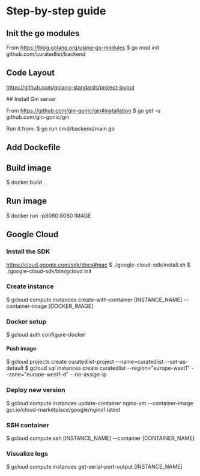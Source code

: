 # Step-by-step guide
## Init the go modules
From https://blog.golang.org/using-go-modules
$ go mod init github.com/curatedlist/backend

## Code Layout
https://github.com/golang-standards/project-layout

## Install Gin server

From https://github.com/gin-gonic/gin#installation
$ go get -u github.com/gin-gonic/gin

Run it from:
$ go run cmd/backend/main.go

## Add Dockefile

## Build image
$ docker build .

## Run image
$ docker run -p8080:8080 IMAGE 

## Google Cloud

### Install the SDK
https://cloud.google.com/sdk/docs#mac
$ ./google-cloud-sdk/install.sh
$ ./google-cloud-sdk/bin/gcloud init

### Create instance

$  gcloud compute instances create-with-container [INSTANCE_NAME] --container-image [DOCKER_IMAGE]


### Docker setup
$ gcloud auth configure-docker

#### Push image

$ gcloud projects create curatedlist-project --name=curatedlist --set-as-default
$ gcloud sql instances create curatedlist --region="europe-west1" --zone="europe-west1-d" --no-assign-ip

### Deploy new version 
$ gcloud compute instances update-container nginx-vm --container-image gcr.io/cloud-marketplace/google/nginx1:latest

### SSH container

$ gcloud compute ssh [INSTANCE_NAME] --container [CONTAINER_NAME]

### Visualize logs

$ gcloud compute instances get-serial-port-output [INSTANCE_NAME]
